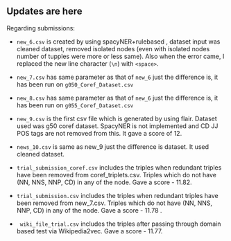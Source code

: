 ## Updates are here ##

Regarding submissions:

- ```new_6.csv``` is created by using spacyNER+rulebased , dataset input was cleaned dataset, removed isolated nodes (even with isolated nodes number of tupples were more or less same). Also when the error came, I replaced the new line character (```\n```) with ```<space>```.

- ```new_7.csv``` has same parameter as that of ```new_6``` just the difference is, it has been run on ```g050_Coref_Dataset.csv```

- ```new_8.csv``` has same parameter as that of ```new_6``` just the difference is, it has been run on ```g055_Coref_Dataset.csv```

- ```new_9.csv``` is the first csv file which is generated by using flair. Dataset used was g50 coref dataset. SpacyNER is not implemented and CD JJ POS tags are not removed from this. It gave a score of 12.

- ```news_10.csv``` is same as new_9 just the difference is dataset. It used cleaned dataset.

- ```trial_submission_coref.csv``` includes the triples when redundant triples have been removed from coref_triplets.csv. Triples which do not have (NN, NNS, NNP, CD) in any of the node. Gave a score - 11.82.

- ```trial_submission.csv``` includes the triples when redundant triples have been removed from new_7.csv. Triples which do not have (NN, NNS, NNP, CD) in any of the node. Gave a score - 11.78 .

- ``` wiki_file_trial.csv``` includes the triples after passing through domain based test via Wikipedia2vec. Gave a score - 11.77. 
